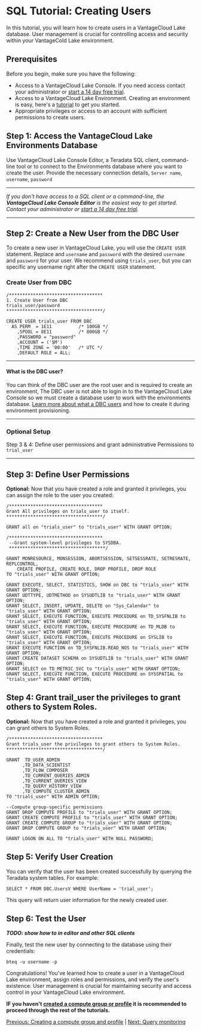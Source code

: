 # SQL Tutorial: Creating Users

In this tutorial, you will learn how to create users in a VantageCloud Lake database. User management is crucial for controlling access and security within your VantageCold Lake environment.

## Prerequisites
Before you begin, make sure you have the following:
- Access to a VantageCloud Lake Console. If you need access contact your administrator or [start a 14 day free trial]().
- Access to a VantageCloud Lake Environment. Creating an environment is easy, here's a [tutorial]() to get you started.
- Appropriate privileges or access to an account with sufficient permissions to create users.

## Step 1: Access the VantageCloud Lake Environments Database
Use VantageCloud Lake Console Editor, a Teradata SQL client, command-line tool or  to connect to the Environments database where you want to create the user. Provide the necessary connection details,
`Server name`, `username`, `password`

---

*If you don't have access to a SQL client or a command-line, the **VantageCloud Lake Console Editor** is the easiest way to get started. Contact your administrator or [start a 14 day free trial]().*

---

## Step 2: Create a New User from the DBC User
To create a new user in VantageCloud Lake, you will use the `CREATE USER` statement. Replace and `username` and `password` with the desired `username` and `password` for your user. We recommend using `trials_user`, but you can specific any username right after the `CREATE USER` statement.

### Create User from DBC
```
/***********************************
1. Create User from DBC
trials_user/password
************************************/
​
CREATE USER trials_user FROM DBC
  AS PERM  = 1E11          /* 100GB */
    ,SPOOL = 8E11          /* 800GB */
    ,PASSWORD = "password"
    ,ACCOUNT = ('$M')
    ,TIME ZONE = '00:00'   /* UTC */
    ,DEFAULT ROLE = ALL;
```

---
#### What is the DBC user?
You can think of the DBC user are the root user and is required to create an environment, The DBC user is not able to login in to the VantageCloud Lake Console so we must create a database user to work with the environments database.
[Learn more about what a DBC users]() and how to create it during environment provisioning.

---

### Optional Setup 

Step 3 & 4: Define user permissions and grant administrative Permissions to `trial_user`

---

## Step 3: Define User Permissions


**Optional:** Now that you have created a role and granted it privileges, you can assign the role to the user you created:

```
/***********************************
Grant All privileges on trials_user to itself.
************************************/

GRANT all on "trials_user" to "trials_user" WITH GRANT OPTION;

​/***********************************
 --Grant system-level privileges to SYSDBA.
 ************************************/

GRANT MONRESOURCE, MONSESSION, ABORTSESSION, SETSESSRATE, SETRESRATE, REPLCONTROL,
	CREATE PROFILE, CREATE ROLE, DROP PROFILE, DROP ROLE 
TO "trials_user" WITH GRANT OPTION;
​
GRANT EXECUTE, SELECT, STATISTICS, SHOW on DBC to "trials_user" WITH GRANT OPTION;
GRANT UDTTYPE, UDTMETHOD on SYSUDTLIB to "trials_user" WITH GRANT OPTION;
GRANT SELECT, INSERT, UPDATE, DELETE on "Sys_Calendar" to "trials_user" WITH GRANT OPTION;
GRANT SELECT, EXECUTE FUNCTION, EXECUTE PROCEDURE on TD_SYSFNLIB to "trials_user" WITH GRANT OPTION;
GRANT SELECT, EXECUTE FUNCTION, EXECUTE PROCEDURE on TD_MLDB to "trials_user" WITH GRANT OPTION;
GRANT SELECT, EXECUTE FUNCTION, EXECUTE PROCEDURE on SYSLIB to "trials_user" WITH GRANT OPTION;
GRANT EXECUTE FUNCTION on TD_SYSFNLIB.READ_NOS to "trials_user" WITH GRANT OPTION;
GRANT CREATE DATASET SCHEMA on SYSUDTLIB to "trials_user" WITH GRANT OPTION;
GRANT SELECT on TD_METRIC_SVC to "trials_user" WITH GRANT OPTION;
GRANT SELECT, EXECUTE FUNCTION, EXECUTE PROCEDURE on SYSSPATIAL to "trials_user" WITH GRANT OPTION;
```
## Step 4: Grant trail_user the privileges to grant others to System Roles.
**Optional:** Now that you have created a role and granted it privileges, you can grant others to System Roles.

```
​/***********************************
Grant trials_user the privileges to grant others to System Roles.
************************************/

GRANT  TD_USER_ADMIN
      ,TD_DATA_SCIENTIST
      ,TD_FLOW_COMPOSER
      ,TD_CURRENT_QUERIES_ADMIN
      ,TD_CURRENT_QUERIES_VIEW
      ,TD_QUERY_HISTORY_VIEW
      ,TD_COMPUTE_CLUSTER_ADMIN
TO "trials_user" WITH ADMIN OPTION;
​
--Compute group-specific permissions
GRANT DROP COMPUTE PROFILE to "trials_user" WITH GRANT OPTION;
GRANT CREATE COMPUTE PROFILE to "trials_user" WITH GRANT OPTION;
GRANT CREATE COMPUTE GROUP to "trials_user" WITH GRANT OPTION;
GRANT DROP COMPUTE GROUP to "trials_user" WITH GRANT OPTION;
​
GRANT LOGON ON ALL TO "trials_user" WITH NULL PASSWORD;
```
## Step 5: Verify User Creation
You can verify that the user has been created successfully by querying the Teradata system tables. For example:

```
SELECT * FROM DBC.UsersV WHERE UserName = 'trial_user';
```
This query will return user information for the newly created user.


## Step 6: Test the User

***TODO: show how to in editor and other SQL clients***

Finally, test the new user by connecting to the database using their credentials:


```
bteq -u username -p
```

Congratulations! You've learned how to create a user in a VantageCloud Lake environment, assign roles and permissions, and verify the user's existence. User management is crucial for maintaining security and access control in your VantageCloud Lake environment.

**IF you haven't [created a compute group or profile](https://github.com/JoshSchoen/vcl-quickstart/tree/main/create-compute) it is recommended to proceed through the rest of the tutorials.**

[Previous: Creating a compute group and profile](https://github.com/JoshSchoen/vcl-quickstart/tree/main/create-compute) | [Next: Query monitoring]()
